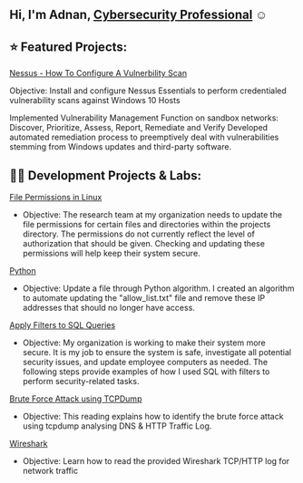 ## Hi, I'm Adnan, <a href="https://www.linkedin.com/in/adnan-ali-yussuf-59151028b/">Cybersecurity Professional</a> ☺

## ⭐ Featured Projects:

[Nessus - How To Configure A Vulnerbility Scan](https://tinyurl.com/sj8kn9wz)

Objective: Install and configure Nessus Essentials to perform credentialed vulnerability scans against Windows 10 Hosts

Implemented Vulnerability Management Function on sandbox networks: 
Discover, Prioritize, Assess, Report, Remediate and Verify
Developed automated remediation process to preemptively deal with vulnerabilities stemming from Windows updates and third-party software.


## 👨‍💻 Development Projects & Labs:

[File Permissions in Linux](https://tinyurl.com/2a5p4yzz)

- Objective: The research team at my organization needs to update the file permissions for certain files and directories within the projects directory. The permissions do not currently reflect the level of authorization that should be given. Checking and updating these permissions will help keep their system secure.

[Python](https://tinyurl.com/bdhyd8ej)

- Objective: Update a file through Python algorithm. I created an algorithm to automate updating the "allow_list.txt" file and remove these IP addresses that should no longer have access.

[Apply Filters to SQL Queries](https://tinyurl.com/mv66wsuw)

- Objective: My organization is working to make their system more secure. It is my job to ensure the system is safe, investigate all potential security issues, and update employee computers as needed. The following steps provide examples of how I used SQL with filters to perform security-related tasks.

[Brute Force Attack using TCPDump](https://tinyurl.com/medmy4uw)
- Objective: This reading explains how to identify the brute force attack using tcpdump analysing DNS & HTTP Traffic Log.

[Wireshark](https://tinyurl.com/237ym7df)
- Objective: Learn how to read the provided Wireshark TCP/HTTP log for network traffic 


<!--
**CAdnany/Cadnany** is a ✨ _special_ ✨ repository because its `README.md` (this file) appears on your GitHub profile.


